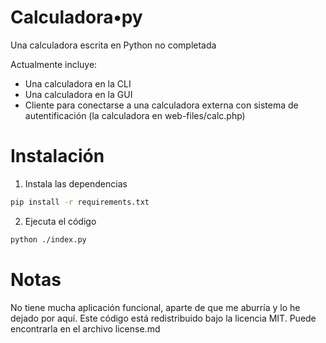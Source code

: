 # Calculadora•py  

Una calculadora escrita en Python no completada


Actualmente incluye:

-   Una calculadora en la CLI
-   Una calculadora en la GUI
-   Cliente para conectarse a una calculadora externa con sistema de autentificación (la calculadora en web-files/calc.php)

  

# Instalación

1.  Instala las dependencias  

```bash  
pip install -r requirements.txt  
```

2. Ejecuta el código

```bash  
python ./index.py  
```  

  

# Notas

No tiene mucha aplicación funcional, aparte de que me aburría y lo he dejado por aquí.
Este código está redistribuido bajo la licencia MIT. Puede encontrarla en el archivo license.md
